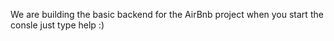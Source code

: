 We are building the basic backend for the AirBnb project
when you start the consle just type help :)
